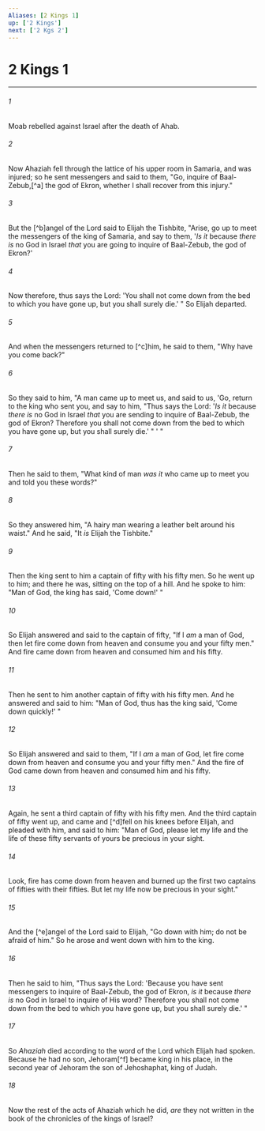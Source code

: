 ```yaml
---
Aliases: [2 Kings 1]
up: ['2 Kings']
next: ['2 Kgs 2']
---
```

# 2 Kings 1

***


###### 1 
Moab rebelled against Israel after the death of Ahab. 

###### 2 
Now Ahaziah fell through the lattice of his upper room in Samaria, and was injured; so he sent messengers and said to them, "Go, inquire of Baal-Zebub,[^a] the god of Ekron, whether I shall recover from this injury." 

###### 3 
But the [^b]angel of the Lord said to Elijah the Tishbite, "Arise, go up to meet the messengers of the king of Samaria, and say to them, '_Is it_ because _there is_ no God in Israel _that_ you are going to inquire of Baal-Zebub, the god of Ekron?' 

###### 4 
Now therefore, thus says the Lord: 'You shall not come down from the bed to which you have gone up, but you shall surely die.' " So Elijah departed. 

###### 5 
And when the messengers returned to [^c]him, he said to them, "Why have you come back?" 

###### 6 
So they said to him, "A man came up to meet us, and said to us, 'Go, return to the king who sent you, and say to him, "Thus says the Lord: '_Is it_ because _there is_ no God in Israel _that_ you are sending to inquire of Baal-Zebub, the god of Ekron? Therefore you shall not come down from the bed to which you have gone up, but you shall surely die.' " ' " 

###### 7 
Then he said to them, "What kind of man _was it_ who came up to meet you and told you these words?" 

###### 8 
So they answered him, "A hairy man wearing a leather belt around his waist." And he said, "It _is_ Elijah the Tishbite." 

###### 9 
Then the king sent to him a captain of fifty with his fifty men. So he went up to him; and there he was, sitting on the top of a hill. And he spoke to him: "Man of God, the king has said, 'Come down!' " 

###### 10 
So Elijah answered and said to the captain of fifty, "If I _am_ a man of God, then let fire come down from heaven and consume you and your fifty men." And fire came down from heaven and consumed him and his fifty. 

###### 11 
Then he sent to him another captain of fifty with his fifty men. And he answered and said to him: "Man of God, thus has the king said, 'Come down quickly!' " 

###### 12 
So Elijah answered and said to them, "If I _am_ a man of God, let fire come down from heaven and consume you and your fifty men." And the fire of God came down from heaven and consumed him and his fifty. 

###### 13 
Again, he sent a third captain of fifty with his fifty men. And the third captain of fifty went up, and came and [^d]fell on his knees before Elijah, and pleaded with him, and said to him: "Man of God, please let my life and the life of these fifty servants of yours be precious in your sight. 

###### 14 
Look, fire has come down from heaven and burned up the first two captains of fifties with their fifties. But let my life now be precious in your sight." 

###### 15 
And the [^e]angel of the Lord said to Elijah, "Go down with him; do not be afraid of him." So he arose and went down with him to the king. 

###### 16 
Then he said to him, "Thus says the Lord: 'Because you have sent messengers to inquire of Baal-Zebub, the god of Ekron, _is it_ because _there is_ no God in Israel to inquire of His word? Therefore you shall not come down from the bed to which you have gone up, but you shall surely die.' " 

###### 17 
So _Ahaziah_ died according to the word of the Lord which Elijah had spoken. Because he had no son, Jehoram[^f] became king in his place, in the second year of Jehoram the son of Jehoshaphat, king of Judah. 

###### 18 
Now the rest of the acts of Ahaziah which he did, _are_ they not written in the book of the chronicles of the kings of Israel?
